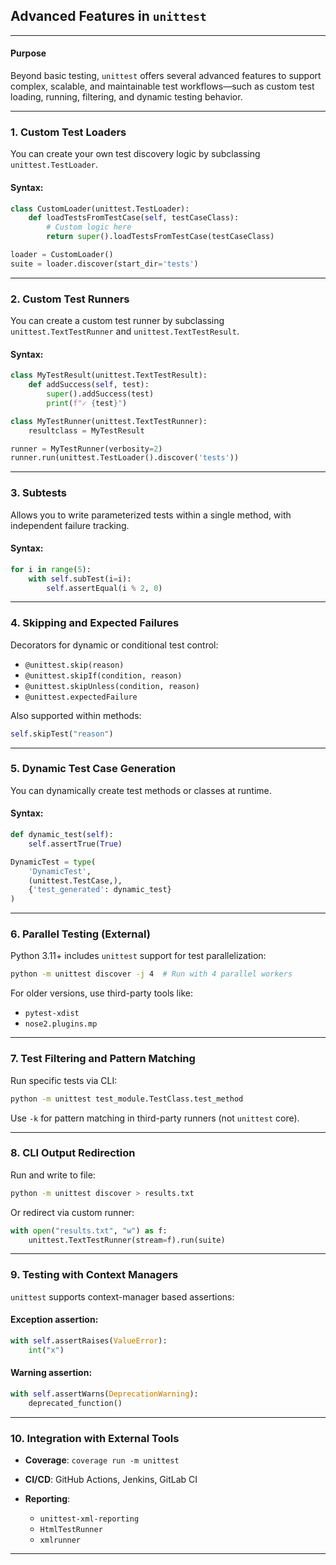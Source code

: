 ## Advanced Features in `unittest`

---

#### **Purpose**

Beyond basic testing, `unittest` offers several advanced features to support complex, scalable, and maintainable test workflows—such as custom test loading, running, filtering, and dynamic testing behavior.

---

### **1. Custom Test Loaders**

You can create your own test discovery logic by subclassing `unittest.TestLoader`.

#### Syntax:

```python
class CustomLoader(unittest.TestLoader):
    def loadTestsFromTestCase(self, testCaseClass):
        # Custom logic here
        return super().loadTestsFromTestCase(testCaseClass)

loader = CustomLoader()
suite = loader.discover(start_dir='tests')
```

---

### **2. Custom Test Runners**

You can create a custom test runner by subclassing `unittest.TextTestRunner` and `unittest.TextTestResult`.

#### Syntax:

```python
class MyTestResult(unittest.TextTestResult):
    def addSuccess(self, test):
        super().addSuccess(test)
        print(f"✓ {test}")

class MyTestRunner(unittest.TextTestRunner):
    resultclass = MyTestResult

runner = MyTestRunner(verbosity=2)
runner.run(unittest.TestLoader().discover('tests'))
```

---

### **3. Subtests**

Allows you to write parameterized tests within a single method, with independent failure tracking.

#### Syntax:

```python
for i in range(5):
    with self.subTest(i=i):
        self.assertEqual(i % 2, 0)
```

---

### **4. Skipping and Expected Failures**

Decorators for dynamic or conditional test control:

* `@unittest.skip(reason)`
* `@unittest.skipIf(condition, reason)`
* `@unittest.skipUnless(condition, reason)`
* `@unittest.expectedFailure`

Also supported within methods:

```python
self.skipTest("reason")
```

---

### **5. Dynamic Test Case Generation**

You can dynamically create test methods or classes at runtime.

#### Syntax:

```python
def dynamic_test(self):
    self.assertTrue(True)

DynamicTest = type(
    'DynamicTest',
    (unittest.TestCase,),
    {'test_generated': dynamic_test}
)
```

---

### **6. Parallel Testing (External)**

Python 3.11+ includes `unittest` support for test parallelization:

```bash
python -m unittest discover -j 4  # Run with 4 parallel workers
```

For older versions, use third-party tools like:

* `pytest-xdist`
* `nose2.plugins.mp`

---

### **7. Test Filtering and Pattern Matching**

Run specific tests via CLI:

```bash
python -m unittest test_module.TestClass.test_method
```

Use `-k` for pattern matching in third-party runners (not `unittest` core).

---

### **8. CLI Output Redirection**

Run and write to file:

```bash
python -m unittest discover > results.txt
```

Or redirect via custom runner:

```python
with open("results.txt", "w") as f:
    unittest.TextTestRunner(stream=f).run(suite)
```

---

### **9. Testing with Context Managers**

`unittest` supports context-manager based assertions:

#### Exception assertion:

```python
with self.assertRaises(ValueError):
    int("x")
```

#### Warning assertion:

```python
with self.assertWarns(DeprecationWarning):
    deprecated_function()
```

---

### **10. Integration with External Tools**

* **Coverage**: `coverage run -m unittest`
* **CI/CD**: GitHub Actions, Jenkins, GitLab CI
* **Reporting**:

  * `unittest-xml-reporting`
  * `HtmlTestRunner`
  * `xmlrunner`

---
